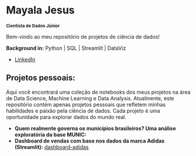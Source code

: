 # Mayala Jesus
<sub>**Cientista de Dados Júnior**</sub>

Bem-vindo ao meu repositório de projetos de ciência de dados!

**Background in:** Python | SQL | Streamlit | DataViz

* [LinkedIn](https://www.linkedin.com/in/mayala-jesus/)

## Projetos pessoais:
Aqui você encontrará uma coleção de notebooks dos meus projetos na área de Data Science, Machine Learning e Data Analysis. 
Atualmente, este repositório contém apenas projetos pessoais que refletem minhas habilidades e paixão pela ciência de dados. 
Cada projeto é uma oportunidade para explorar dados do mundo real.

* **Quem realmente governa os municípios brasileiros? Uma análise exploratória da base MUNIC:** 
* **Dashboard de vendas com base nos dados da marca Adidas (Streamlit):** [dashboard-adidas](https://datascience-hvyq75nlpq59nvefpznfdm.streamlit.app/)


